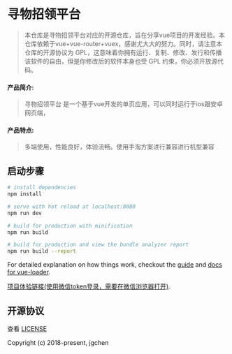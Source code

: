 # 寻物招领平台
> 本仓库是寻物招领平台对应的开源仓库，旨在分享vue项目的开发经验。本仓库依赖于vue+vue-router+vuex，感谢尤大大的努力。同时，请注意本仓库的开源协议为 GPL，这意味着你拥有运行、复制、修改、发行和传播该软件的自由，但是你修改后的软件本身也受 GPL 约束，你必须开放源代码。
#### 产品简介:
> 寻物招领平台 是一个基于vue开发的单页应用，可以同时运行于ios跟安卓网页端，
#### 产品特点:
> 多端使用，性能良好，体验流畅。使用手淘方案进行兼容进行机型兼容
## 启动步骤

``` bash
# install dependencies
npm install

# serve with hot reload at localhost:8080
npm run dev

# build for production with minification
npm run build

# build for production and view the bundle analyzer report
npm run build --report
```

For detailed explanation on how things work, checkout the [guide](http://vuejs-templates.github.io/webpack/) and [docs for vue-loader](http://vuejs.github.io/vue-loader).

[项目体验链接(使用微信token登录，需要在微信浏览器打开)](http://jwwo.szer.me/lx/index.html).

## 开源协议
查看 [LICENSE](https://github.com/jgchenu/Finding-Things-by-vue/edit/master/LICENSE.md)

Copyright (c) 2018-present, jgchen
